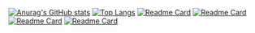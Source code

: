 [![Anurag's GitHub stats](https://github-readme-stats.vercel.app/api?username=nishb369&theme=blue_navy&hide=prs,issues,contribs&show_icons=true)](https://github.com/anuraghazra/github-readme-stats)
[![Top Langs](https://github-readme-stats.vercel.app/api/top-langs/?username=nishb369&theme=blue_navy)](https://github.com/anuraghazra/github-readme-stats)
[![Readme Card](https://github-readme-stats.vercel.app/api/pin/?username=nishb369&repo=cred.clone&theme=blue_navy)](https://github.com/anuraghazra/github-readme-stats)
[![Readme Card](https://github-readme-stats.vercel.app/api/pin/?username=nishb369&repo=YT-UI-CLONE&theme=blue_navy)](https://github.com/anuraghazra/github-readme-stats)
[![Readme Card](https://github-readme-stats.vercel.app/api/pin/?username=nishb369&repo=CanvaClone&theme=blue_navy)](https://github.com/anuraghazra/github-readme-stats)
[![Readme Card](https://github-readme-stats.vercel.app/api/pin/?username=nishb369&repo=Portfolio_v2.0&theme=blue_navy)](https://github.com/anuraghazra/github-readme-stats)

